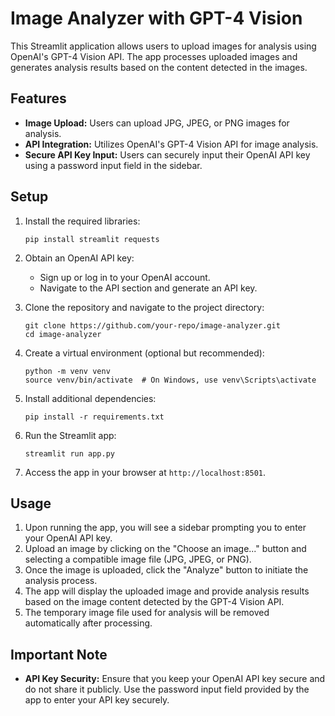 # Image Analyzer with GPT-4 Vision

This Streamlit application allows users to upload images for analysis using OpenAI's GPT-4 Vision API. The app processes uploaded images and generates analysis results based on the content detected in the images.

## Features

- **Image Upload:** Users can upload JPG, JPEG, or PNG images for analysis.
- **API Integration:** Utilizes OpenAI's GPT-4 Vision API for image analysis.
- **Secure API Key Input:** Users can securely input their OpenAI API key using a password input field in the sidebar.

## Setup

1. Install the required libraries:
   ```
   pip install streamlit requests
   ```

2. Obtain an OpenAI API key:
   - Sign up or log in to your OpenAI account.
   - Navigate to the API section and generate an API key.

3. Clone the repository and navigate to the project directory:
   ```
   git clone https://github.com/your-repo/image-analyzer.git
   cd image-analyzer
   ```

4. Create a virtual environment (optional but recommended):
   ```
   python -m venv venv
   source venv/bin/activate  # On Windows, use venv\Scripts\activate
   ```

5. Install additional dependencies:
   ```
   pip install -r requirements.txt
   ```

6. Run the Streamlit app:
   ```
   streamlit run app.py
   ```

7. Access the app in your browser at `http://localhost:8501`.

## Usage

1. Upon running the app, you will see a sidebar prompting you to enter your OpenAI API key.
2. Upload an image by clicking on the "Choose an image..." button and selecting a compatible image file (JPG, JPEG, or PNG).
3. Once the image is uploaded, click the "Analyze" button to initiate the analysis process.
4. The app will display the uploaded image and provide analysis results based on the image content detected by the GPT-4 Vision API.
5. The temporary image file used for analysis will be removed automatically after processing.

## Important Note

- **API Key Security:** Ensure that you keep your OpenAI API key secure and do not share it publicly. Use the password input field provided by the app to enter your API key securely.
